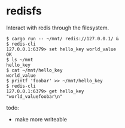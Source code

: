 # redisfs
Interact with redis through the filesystem.

```shell
$ cargo run -- ~/mnt/ redis://127.0.0.1/ &
$ redis-cli
127.0.0.1:6379> set hello_key world_value
OK
$ ls ~/mnt 
hello_key
$ cat ~/mnt/hello_key
world_value
$ printf 'foobar' >> ~/mnt/hello_key
$ redis-cli
127.0.0.1:6379> get hello_key
"world_valuefoobar\n"
```

todo:
- make more writeable
